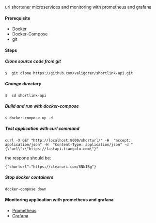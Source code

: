 url shortener microservices and monitoring with prometheus and grafana 

#### Prerequisite
* Docker
* Docker-Compose 
* git 

#### Steps

##### Clone source code from git
```
$  git clone https://github.com/veligorer/shortlink-api.git
```

##### Change directory
```
$  cd shortlink-api
```
##### Build and run with docker-compose 

```
$ docker-compose up -d 
```

##### Test application with curl command

```
curl -X GET "http://localhost:8000/shorturl/" -H  "accept: application/json" -H  "Content-Type: application/json" -d "{\"url\":\"https://fastapi.tiangolo.com\"}"
```

the respone should be:
```
{"shorturl":"https://cleanuri.com/8Nk1Bg"}
```

##### Stop docker containers

```
docker-compose down
```

#### Monitoring application with prometheus and grafana

* [Prometheus](http://localhost:9090/) 
* [Grafana](http://localhost:3000/)  




